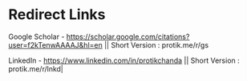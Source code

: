 # Redirect Links
Google Scholar - https://scholar.google.com/citations?user=f2kTenwAAAAJ&hl=en || Short Version : protik.me/r/gs

LinkedIn - https://www.linkedin.com/in/protikchanda  || Short Version : protik.me/r/lnkd|
